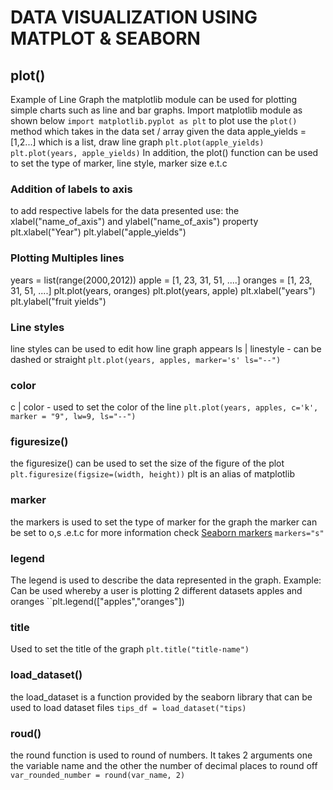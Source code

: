 # DATA VISUALIZATION USING MATPLOT & SEABORN

## plot()
Example of Line Graph
the matplotlib module can be used for plotting simple charts such as line  and bar graphs. Import matplotlib module as shown below
``import matplotlib.pyplot as plt``
to plot use the ``plot()`` method which takes in the data set / array
given the data apple_yields = [1,2...] which is a list, draw line graph
``plt.plot(apple_yields)``
``plt.plot(years, apple_yields)``
In addition, the plot() function can be used to set the type of marker, line style, marker size e.t.c

### Addition of labels to axis
to add respective labels for the data presented use:
the xlabel("name_of_axis") and ylabel("name_of_axis") property
plt.xlabel("Year")
plt.ylabel("apple_yields")

### Plotting Multiples lines
years = list(range(2000,2012))
apple = [1, 23, 31, 51, ....]
oranges = [1, 23, 31, 51, ....]
plt.plot(years, oranges)
plt.plot(years, apple)
plt.xlabel("years")
plt.ylabel("fruit yields")

### Line styles 
line styles can be used to edit how line graph appears
ls | linestyle - can be dashed or straight
``plt.plot(years, apples, marker='s' ls="--")``

### color
c | color - used to set the color of the line
``plt.plot(years, apples, c='k',  marker = "9", lw=9, ls="--")``

### figuresize()
the figuresize() can be used to set the size of the figure of the plot
``plt.figuresize(figsize=(width, height))``
plt is an alias of matplotlib

### marker
the markers is used to set the type of marker for the graph
the marker can be set to o,s .e.t.c for more information check [Seaborn markers]("")
``markers="s"`` 

### legend
The legend is used to describe the data represented in the graph.
Example: Can be used whereby a user is plotting 2 different datasets apples and oranges
``plt.legend(["apples","oranges"])

### title
Used to set the title of the graph
``plt.title("title-name")``

### load_dataset()
the load_dataset is a function provided by the seaborn library that can be used to load dataset files
``tips_df = load_dataset("tips)``

### roud()
the round function is used to round of numbers. It takes 2 arguments one the variable name and the other the number of decimal places to round off
`` var_rounded_number = round(var_name, 2)``